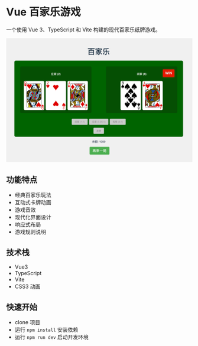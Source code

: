 # Vue 百家乐游戏

一个使用 Vue 3、TypeScript 和 Vite 构建的现代百家乐纸牌游戏。

![百家乐游戏截图](./src/assets/image.png)

## 功能特点

- 经典百家乐玩法
- 互动式卡牌动画
- 游戏音效
- 现代化界面设计
- 响应式布局
- 游戏规则说明

## 技术栈

- Vue3
- TypeScript
- Vite
- CSS3 动画

## 快速开始

- clone 项目
- 运行 `npm install` 安装依赖
- 运行 `npm run dev` 启动开发环境

